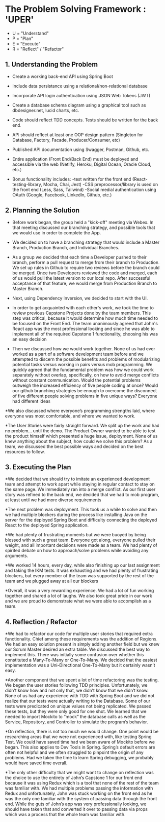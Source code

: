<h1>The Problem Solving Framework : 'UPER'</h1>

* U = "Understand"
* P = "Plan"
* E = "Execute"
* R = "Reflect" / "Refactor"

<h2>1. Understanding the Problem</h2>

*  Create a working back-end API using Spring Boot

* Include data persistance using a relational/non-relational database

* Incorporate API login authentication using JSON Web Tokens (JWT)

* Create a database schema diagram using a graphical tool such as dbdesigner.net, lucid charts, etc.

* Code should reflect TDD concepts.  Tests should be written for the back end. 

* API should reflect at least one OOP design pattern (Singleton for Database, Factory, Facade, Producer/Consumer, etc)

* Published API documentation using Swagger, Postman, Github, etc.

* Entire application (Front End/Back End) must be deployed and accessible via the web (Netlify, Heroku, Digital Ocean, Oracle Cloud, etc.)

* Bonus functionality includes: 
	-test written for the front end (React-testing-library, Mocha, Chai, Jest)
	-CSS preprocessor/library is used on the front end (Less, Sass, Tailwind)
	-Social medial authentication using OAuth (Google, Facebook, LinkedIn, Github, etc.)

	
<h2>
    2. Planning the Solution
</h2>

* Before work began, the group held a "kick-off" meeting via Webex.  In that meeting discussed our branching strategy, and possible tools that we would use in order to complete the App. 

* We decided on to have a branching strategy that would include a Master Branch, Production Branch, and Individual Branches. 

* As a group we decided that each time a Developer pushed to their branch, perform a pull request to merge from their branch to Production. We set up rules in Github to require two reviews before the branch could be merged.  Once two Developers reviewed the code and merged, each of us would pull the latest version to our local repo. After successful acceptance of that feature, we would merge from Production Branch to Master Branch. 

* Next, using Dependency Inversion, we decided to start with the UI.  

* In order to get acquainted with each other's work, we took the time to review previous Capstone Projects done by the team members.  This step was critical, because it would determine how much time needed to be focused on the Front End. The team unanimously agreed that John's React app was the most professional looking and since he was able to implement all of the required Capstone 1 functionality, choosing his was an easy decision

* Then we discussed how we would work together. None of us had ever worked as a part of a software development team before and we attempted to discern the possible benefits and problems of modularizing potential tasks versus working in pairs versus mob programming. We quickly agreed that the fundamental problem was how we could work separately without overlap, specifically, on how to avoid merge conflicts without constant communication. Would the potential problems outweigh the increased efficiency of five people coding at once? Would our github branching strategies be enough to overcome the disconnect of five different people solving problems in five unique ways? Everyone had different ideas

*We also discussed where everyone’s programming strengths laid, where everyone was most comfortable, and where we wanted to work.

*The User Stories were fairly straight forward. We split up the work and had no problem… until the demo. The Product Owner wanted to be able to test the product himself which presented a huge issue, deployment. None of us knew anything about the subject, how could we solve this problem? As a team, we discussed the best possible ways and decided on the best resources to follow.

<h2>
    3. Executing the Plan
</h2>

*We decided that we should try to imitate an experienced development team and attempt to work apart while staying in regular contact to stay on the same page. We immediately ran into a merge conflict. As our first user story was refined to the back end, we decided that we had to mob program, at least until we had more diverse requirements

*The next problem was deployment. This took us a while to solve and then we had multiple blockers during the process like installing Java on the server for the deployed Spring Boot and difficulty connecting the deployed React to the deployed Spring application.

*We had plenty of frustrating moments but we were buoyed by being blessed with such a great team. Everyone got along, everyone pulled their weight, and all important decisions were made as a team. We had plenty of spirited debate on how to approach/solve problems while avoiding any arguments.

*We worked 14 hours, every day, while also finishing up our last assignment and taking the IKM tests. It was exhausting and we had plenty of frustrating blockers, but every member of the team was supported by the rest of the team and we plugged away at all our blockers

*Overall, it was a very rewarding experience. We had a lot of fun working together and shared a lot of laughs. We also took great pride in our work and we are proud to demonstrate what we were able to accomplish as a team.

<h2>
    4. Reflection / Refactor
</h2>

*We had to refactor our code for multiple user stories that required extra functionality. Chief among these requirements was the addition of Regions. We had an easy solution present in simply adding another field but we knew our Scrum Master desired an extra table. We discussed the best way to implement this. There was initially some confusion over whether this constituted a Many-To-Many or One-To-Many. We decided that the easiest implementation was a Uni-Directional One-To-Many but it certainly wasn’t easy.

*Another component that we spent a lot of time refactoring was the testing. We began the user stories following TDD principles. Unfortunately, we didn’t know how and not only that, we didn’t know that we didn’t know. None of us had any experience with TDD with Spring Boot and we did not realize that our tests were actually writing to the Database. Some of our tests were predicated on unique values not being replicated. We passed these tests, but they were only good for one shot. We learned that we needed to import Mockito to “mock” the database calls as well as the Service, Repository, and Controller to simulate the program’s behavior. 

*On reflection, there is not too much we would change. One point would be researching areas that we were not experienced with, like testing Spring Test. We could have saved time had we been aware of Mockito before we began. This also applies to Dev Tools in Spring. Spring’s default errors are often not helpful and we often struggled to pinpoint the origin of any problems. Had we taken the time to learn Spring debugging, we probably would have saved time overall.

*The only other difficulty that we might want to change on reflection was the choice to use the entirety of John’s Capstone 1 for our front end because it was using Redux which is a tool that none of the rest of the team was familiar with. We had multiple problems passing the information with Redux and unfortunately, John was stuck working on the front end as he was the only one familiar with the system of passing data through the front end. While the guts of John’s app was very professionally looking, we should have taken that and converted it over to passing data via props which was a process that the whole team was familiar with.
